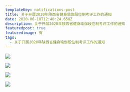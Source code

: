```yaml
---
templateKey: notifications-post
title: 关于开展2020年陕西省健身瑜伽段位制考评工作的通知
date: 2020-06-18T12:40:24.658Z
description: 关于开展2020年陕西省健身瑜伽段位制考评工作的通知
featuredpost: true
featuredimage: 有
tags:
  - 关于开展2020年陕西省健身瑜伽段位制考评工作的通知
---
```

![](https://demotry.oss-cn-beijing.aliyuncs.com/20%E5%B9%B4%20%20%E5%85%B3%E4%BA%8E%E5%BC%80%E5%B1%952020%E5%B9%B4%E9%99%95%E8%A5%BF%E7%9C%81%E5%81%A5%E8%BA%AB%E7%91%9C%E4%BC%BD%E6%AE%B5%E4%BD%8D%E5%88%B6%E8%80%83%E8%AF%84%E5%B7%A5%E4%BD%9C%E7%9A%84%E9%80%9A%E7%9F%A5/1.jpg)

![](https://demotry.oss-cn-beijing.aliyuncs.com/20%E5%B9%B4%20%20%E5%85%B3%E4%BA%8E%E5%BC%80%E5%B1%952020%E5%B9%B4%E9%99%95%E8%A5%BF%E7%9C%81%E5%81%A5%E8%BA%AB%E7%91%9C%E4%BC%BD%E6%AE%B5%E4%BD%8D%E5%88%B6%E8%80%83%E8%AF%84%E5%B7%A5%E4%BD%9C%E7%9A%84%E9%80%9A%E7%9F%A5/2.jpg)

![](https://demotry.oss-cn-beijing.aliyuncs.com/20%E5%B9%B4%20%20%E5%85%B3%E4%BA%8E%E5%BC%80%E5%B1%952020%E5%B9%B4%E9%99%95%E8%A5%BF%E7%9C%81%E5%81%A5%E8%BA%AB%E7%91%9C%E4%BC%BD%E6%AE%B5%E4%BD%8D%E5%88%B6%E8%80%83%E8%AF%84%E5%B7%A5%E4%BD%9C%E7%9A%84%E9%80%9A%E7%9F%A5/3.jpg)

![](https://demotry.oss-cn-beijing.aliyuncs.com/20%E5%B9%B4%20%20%E5%85%B3%E4%BA%8E%E5%BC%80%E5%B1%952020%E5%B9%B4%E9%99%95%E8%A5%BF%E7%9C%81%E5%81%A5%E8%BA%AB%E7%91%9C%E4%BC%BD%E6%AE%B5%E4%BD%8D%E5%88%B6%E8%80%83%E8%AF%84%E5%B7%A5%E4%BD%9C%E7%9A%84%E9%80%9A%E7%9F%A5/4.jpg)